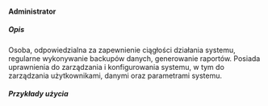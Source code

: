 #### Administrator

##### Opis

Osoba, odpowiedzialna za zapewnienie ciągłości działania systemu, regularne wykonywanie backupów danych, generowanie raportów. Posiada uprawnienia do zarządzania i konfigurowania systemu, w tym do zarządzania użytkownikami, danymi oraz parametrami systemu.

##### Przykłady użycia
